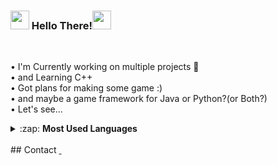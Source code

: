 ### <img src="https://emoji.gg/assets/emoji/6548-red-flames.gif" width="30px"> Hello There!<img src="https://emoji.gg/assets/emoji/6548-red-flames.gif" width="30px">
<br>

• I'm Currently working on multiple projects 🧠<br>
• and Learning C++<br>
• Got plans for making some game :) <br>
• and maybe a game framework for Java or Python?(or Both?)<br>
• Let's see...

<details>
  <summary>:zap: <b>Most Used Languages</b></summary><p>
<img src="https://github-readme-stats.vercel.app/api/top-langs/?username=Datavorous&layout=compact&theme=monokai">
</details>
<br>
## Contact
<a href="https://discord.gg/pAHyHdtSq6">
<img src="">
</a>

<a href="http://YouTube.com/c/Datavorous">
<img src="">
</a>
